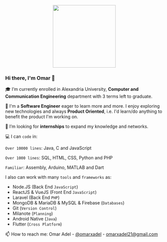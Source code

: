 <p align="center">
<img src="https://i.imgur.com/iBzGy19.png" width=200 height=200/>

### Hi there, I'm Omar 👋

<!--
**omarxadel/omarxadel** is a ✨ _special_ ✨ repository because its `README.md` (this file) appears on your GitHub profile.

Here are some ideas to get you started:

- 🔭 I’m currently working on ...
- 🌱 I’m currently learning ...
- 👯 I’m looking to collaborate on ...
- 🤔 I’m looking for help with ...
- 💬 Ask me about ...
- 📫 How to reach me: ...
- 😄 Pronouns: ...
- ⚡ Fun fact: ...
-->                                                                                  

🎓 I’m currently enrolled in Alexandria University, **Computer and Communication Engineering** department with 3 terms left to graduate.

🌱 I'm a **Software Engineer** eager to learn more and more. 
I enjoy exploring new technologies and always **Product Oriented**, i.e. I'd learn/do anything to benefit the product I'm working on.


👯 I’m looking for **internships** to expand my knowledge and networks.


💻 I can `code` in:

`Over 10000 lines`: Java, C and JavaScript

`Over 1000 lines`: SQL, HTML, CSS, Python and PHP

`Familiar`: Assembly, Arduino, MATLAB and Dart

I also can work with many `tools` and `frameworks` as: 
- Node.JS (Back End `JavaScript`)
- ReactJS & VueJS (Front End `JavaScript`) 
- Laravel (Back End `PHP`)
- MongoDB & MariaDB & MySQL & Firebase (`Databases`)
- Git (`Version Control`)
- Milanote (`Planning`)
- Android Native (`Java`)
- Flutter (`Cross Platform`)

📫 How to reach me:
Omar Adel - [@omarxadel](https://twitter.com/omarxadel) - omarxadel21@gmail.com

</p>
